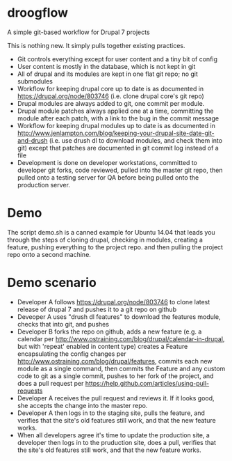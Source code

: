 # droogflow

A simple git-based workflow for Drupal 7 projects

This is nothing new.  It simply pulls together existing practices.

- Git controls everything except for user content and a tiny bit of config
- User content is mostly in the database, which is not kept in git
- All of drupal and its modules are kept in one flat git repo; no git submodules
- Workflow for keeping drupal core up to date is as documented in
  https://drupal.org/node/803746 (i.e. clone drupal core's git repo)
- Drupal modules are always added to git, one commit per module.
- Drupal module patches always applied one at a time, committing the
  module after each patch, with a link to the bug in the commit message
- Workflow for keeping drupal modules up to date is as documented in
  http://www.jenlampton.com/blog/keeping-your-drupal-site-date-git-and-drush
  (i.e. use drush dl to download modules, and check them into git)
  except that patches are documented in git commit log instead of a file
- Development is done on developer workstations, committed to developer git
  forks, code reviewed, pulled into the master git repo, then pulled
  onto a testing server for QA before being pulled onto the production
  server.

# Demo

The script demo.sh is a canned example for Ubuntu 14.04 that leads
you through the steps of cloning drupal, checking in modules,
creating a feature, pushing everything to the project repo.
and then pulling the project repo onto a second machine.

# Demo scenario
- Developer A follows https://drupal.org/node/803746 to clone latest release
  of drupal 7 and pushes it to a git repo on github
- Deveoper A uses "drush dl features" to download the features module,
  checks that into git, and pushes
- Developer B forks the repo on github, adds a new feature
  (e.g. a calendar per http://www.ostraining.com/blog/drupal/calendar-in-drupal,
  but with 'repeat' enabled in content type)
  creates a Feature encapsulating the config changes per
  http://www.ostraining.com/blog/drupal/features,
  commits each new module as a single command,
  then commits the Feature and any custom code to git as a single commit,
  pushes to her fork of the project, and
  does a pull request per https://help.github.com/articles/using-pull-requests
- Developer A receives the pull request and reviews it.  If it looks good,
  she accepts the change into the master repo.
- Developer A then logs in to the staging site, pulls the feature, and
  verifies that the site's old features still work, and that the new
  feature works.
- When all developers agree it's time to update the production site,
  a developer then logs in to the pruduction site, does a pull,
  verifies that the site's old features still work, and that the new
  feature works.

